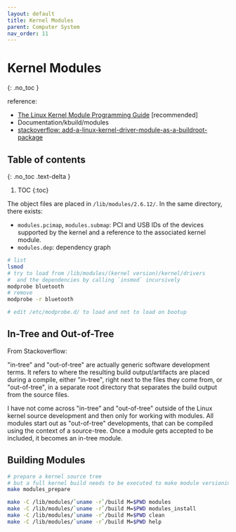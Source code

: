 ```yaml
---
layout: default
title: Kernel Modules
parent: Computer System
nav_order: 11
---
```


# Kernel Modules
{: .no_toc }


reference: 

- [The Linux Kernel Module Programming Guide](http://tldp.org/LDP/lkmpg/2.6/html/lkmpg.html) [recommended]
- Documentation/kbuild/modules
- [stackoverflow: add-a-linux-kernel-driver-module-as-a-buildroot-package](https://stackoverflow.com/questions/40307328/how-to-add-a-linux-kernel-driver-module-as-a-buildroot-package/43874273#43874273)


## Table of contents
{: .no_toc .text-delta }

1. TOC
{:toc}

The object files are placed in `/lib/modules/2.6.12/`. In the same directory, there exists:

- `modules.pcimap`, `modules.submap`: PCI and USB IDs of the devices supported by the kernel and a reference to the associated kernel module.
- `modules.dep`: dependency graph

```bash
# list
lsmod
# try to load from /lib/modules/(kernel version)/kernel/drivers 
#  and the dependencies by calling `insmod` incursively
modprobe bluetooth
# remove
modprobe -r bluetooth

# edit /etc/modprobe.d/ to load and not to load on bootup
```

## In-Tree and Out-of-Tree

From Stackoverflow:

"in-tree" and "out-of-tree" are actually generic software development terms. It refers to where the resulting build output/artifacts are placed during a compile, either "in-tree", right next to the files they come from, or "out-of-tree", in a separate root directory that separates the build output from the source files. 

I have not come across "in-tree" and "out-of-tree" outside of the Linux kernel source development and then only for working with modules. All modules start out as "out-of-tree" developments, that can be compiled using the context of a source-tree. Once a module gets accepted to be included, it becomes an in-tree module.

## Building Modules

```bash
# prepare a kernel source tree
# but a full kernel build needs to be executed to make module versioning work.
make modules_prepare 

make -C /lib/modules/`uname -r`/build M=$PWD modules
make -C /lib/modules/`uname -r`/build M=$PWD modules_install
make -C /lib/modules/`uname -r`/build M=$PWD clean
make -C /lib/modules/`uname -r`/build M=$PWD help
```


